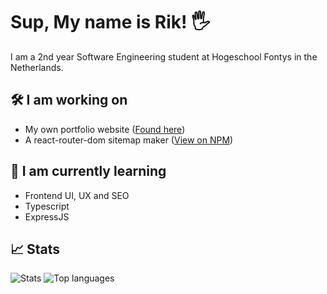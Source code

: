 # Sup, My name is Rik! 🖐

I am a 2nd year Software Engineering student at Hogeschool Fontys in the Netherlands.

## 🛠 I am working on
- My own portfolio website ([Found here](https://rikthepixel.github.io/))
- A react-router-dom sitemap maker ([View on NPM](https://www.npmjs.com/package/react-router-sitemap-maker))

## 🔭 I am currently learning
- Frontend UI, UX and SEO
- Typescript
- ExpressJS

## 📈 Stats
![Stats](https://github-readme-stats.vercel.app/api?username=RikThePixel&show_icons=true&theme=dark&hide_title=true&count_private=true)
![Top languages](https://github-readme-stats.vercel.app/api/top-langs/?username=RikThePixel&theme=dark&layout=compact)
